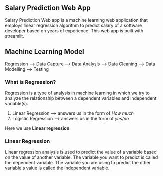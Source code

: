 ## Salary Prediction Web App

Salary Prediction Web app is a machine learning web application that employs linear regression algorithm to predict salary of a software developer based on years of experience. This web app is built with streamlit.

## Machine Learning Model

Regression --> Data Capture --> Data Analysis --> Data Cleaning --> Data Modelling --> Testing

### What is Regression?

Regression is a type of analysis in machine learning in which we try to analyze the relationship between a dependent variables and independent variable(s).

1. Linear Regression --> answers us in the form of _How much_
2. Logistic Regression --> answers us in the form of _yes/no_

Here we use **Linear regression**.

### Linear Regression

Linear regression analysis is used to predict the value of a variable based on the value of another variable. The variable you want to predict is called the dependent variable. The variable you are using to predict the other variable's value is called the independent variable.